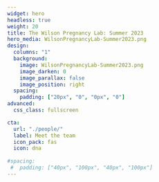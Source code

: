 ```yaml
---
widget: hero
headless: true
weight: 20
title: The Wilson Pregnancy Lab: Summer 2023
hero_media: WilsonPregnancyLab-Summer2023.png
design:
  columns: "1"
  background:
    image: WilsonPregnancyLab-Summer2023.png
    image_darken: 0
    image_parallax: false
    image_position: right
  spacing:
    padding: ["20px", "0", "0px", "0"]
advanced:
  css_class: fullscreen

cta:
  url: "./people/"
  label: Meet the team
  icon_pack: fas
  icon: dna
  
#spacing:
 #  padding: ["40px", "100px", "40px", "100px"]
---
```


